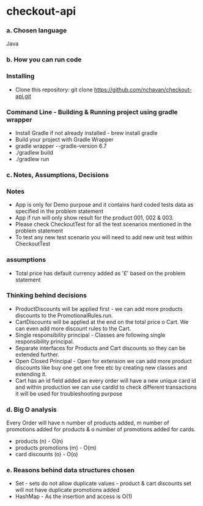 # checkout-api

### a. Chosen language
Java

### b. How you can run code

### Installing
* Clone this repository:
git clone https://github.com/nchavan/checkout-api.git

### Command Line - Building & Running project using gradle wrapper

- Install Gradle if not already installed - brew install gradle
- Build your project with Gradle Wrapper
- gradle wrapper --gradle-version 6.7
- ./gradlew build
- ./gradlew run

### c. Notes, Assumptions, Decisions ###
### Notes ###
* App is only for Demo purpose and it contains hard coded tests data as specified in the problem statement
* App if run will only show result for the product 001, 002 & 003.
* Please check CheckoutTest for all the test scenarios mentioned in the problem statement
* To test any new test scenario you will need to add new unit test within CheckoutTest

### assumptions ###
* Total price has default currency added as '£' based on the problem statement

### Thinking behind decisions ###
* ProductDiscounts will be applied first - we can add more products discounts to the PromotionalRules.run.
* CartDiscounts will be applied at the end on the total price o Cart. We can even add more discount rules to the Cart.
* Single responsibility principal - Classes are following single responsibility principal.
* Separate interfaces for Products and Cart discounts so they can be extended further.
* Open Closed Principal - Open for extension we can add more product discounts like buy one get one free etc by creating new classes and extending it.
* Cart has an id field added as every order will have a new unique card id and within production we can use cardId to check different transactions it will be used for troubleshooting purpose

### d. Big O analysis ###
Every Order will have n number of products added, m number of promotions added for products & o number of promotions added for cards.
* products (n) - O(n)
* products promotions (m) - O(m)
* card discounts (o) - O(o)

### e. Reasons behind data structures chosen ###
* Set - sets do not allow duplicate values - product & cart discounts set will not have duplicate promotions added
* HashMap - As the insertion and access is O(1)